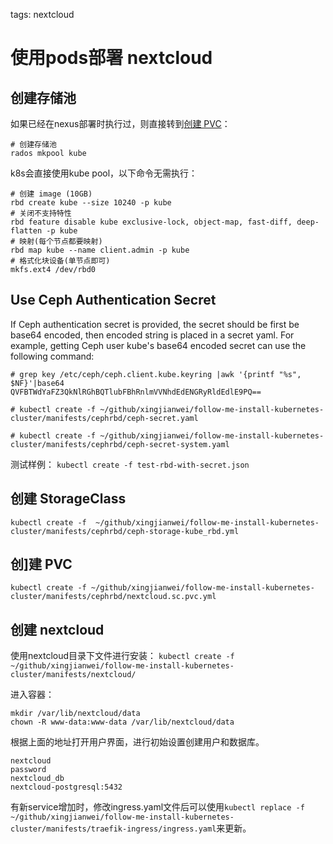 <!-- toc -->

tags: nextcloud

# 使用pods部署 nextcloud

## 创建存储池

如果已经在nexus部署时执行过，则直接转到[创建 PVC](#jump1)：
```
# 创建存储池
rados mkpool kube
```
k8s会直接使用kube pool，以下命令无需执行：
```
# 创建 image (10GB)
rbd create kube --size 10240 -p kube
# 关闭不支持特性
rbd feature disable kube exclusive-lock, object-map, fast-diff, deep-flatten -p kube
# 映射(每个节点都要映射)
rbd map kube --name client.admin -p kube
# 格式化块设备(单节点即可)
mkfs.ext4 /dev/rbd0
```

## Use Ceph Authentication Secret

If Ceph authentication secret is provided, the secret should be first be base64 encoded, then encoded string is placed in a secret yaml. For example, getting Ceph user kube's base64 encoded secret can use the following command:

```
# grep key /etc/ceph/ceph.client.kube.keyring |awk '{printf "%s", $NF}'|base64
QVFBTWdYaFZ3QkNlRGhBQTlubFBhRnlmVVNhdEdENGRyRldEdlE9PQ==
```

`# kubectl create -f ~/github/xingjianwei/follow-me-install-kubernetes-cluster/manifests/cephrbd/ceph-secret.yaml`

`# kubectl create -f ~/github/xingjianwei/follow-me-install-kubernetes-cluster/manifests/cephrbd/ceph-secret-system.yaml`

测试样例：
`kubectl create -f test-rbd-with-secret.json`

## 创建 StorageClass
`kubectl create -f  ~/github/xingjianwei/follow-me-install-kubernetes-cluster/manifests/cephrbd/ceph-storage-kube_rbd.yml`


## <span id="jump1">创]建 PVC</span>

`kubectl create -f ~/github/xingjianwei/follow-me-install-kubernetes-cluster/manifests/cephrbd/nextcloud.sc.pvc.yml`

## 创建 nextcloud
使用nextcloud目录下文件进行安装：
`kubectl create -f ~/github/xingjianwei/follow-me-install-kubernetes-cluster/manifests/nextcloud/`

进入容器：
```
mkdir /var/lib/nextcloud/data
chown -R www-data:www-data /var/lib/nextcloud/data
```
根据上面的地址打开用户界面，进行初始设置创建用户和数据库。
```
nextcloud
password
nextcloud_db
nextcloud-postgresql:5432
```
有新service增加时，修改ingress.yaml文件后可以使用`kubectl replace -f  ~/github/xingjianwei/follow-me-install-kubernetes-cluster/manifests/traefik-ingress/ingress.yaml`来更新。